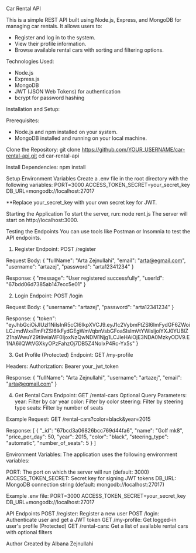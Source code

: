 Car Rental API

This is a simple REST API built using Node.js, Express, and MongoDB for managing car rentals. It allows users to:
- Register and log in to the system.
- View their profile information.
- Browse available rental cars with sorting and filtering options.

Technologies Used:
- Node.js
- Express.js
- MongoDB
- JWT (JSON Web Tokens) for authentication
- bcrypt for password hashing


Installation and Setup:

Prerequisites:
- Node.js and npm installed on your system.
- MongoDB installed and running on your local machine.


Clone the Repository:
git clone https://github.com/YOUR_USERNAME/car-rental-api.git
cd car-rental-api

Install Dependencies:
 npm install


Setup Environment Variables
Create a .env file in the root directory with the following variables:
PORT=3000
ACCESS_TOKEN_SECRET=your_secret_key
DB_URL=mongodb://localhost:27017

**Replace your_secret_key with your own secret key for JWT.

Starting the Application
To start the server, run:
node rent.js
The server will start on http://localhost:3000.

Testing the Endpoints
You can use tools like Postman or Insomnia to test the API endpoints.

1. Register
Endpoint:
POST /register

Request Body:
{
  "fullName": "Arta Zejnullahi",
  "email": "arta@egmail.com",
  "username": "artazej",
  "password": "arta12341234"
}

Response:
{
    "message": "User registered successfully",
    "userId": "67bdd06d7385ab147ecc5e01"
}

2. Login
Endpoint:
POST /login

Request Body:
{
  "username": "artazej",
  "password": "arta12341234"
}

Response:
{
    "token": "eyJhbGciOiJIUzI1NiIsInR5cCI6IkpXVCJ9.eyJ1c2VybmFtZSI6ImFydGF6ZWoiLCJmdWxsTmFtZSI6IkFydGEgWmVqbnVsbGFoaSIsImVtYWlsIjoiYXJ0YUBlZ21haWwuY29tIiwiaWF0IjoxNzQwNDM1Njg1LCJleHAiOjE3NDA0MzkyODV9.E1NA6ilQWtVGXkyOPzFahzOj7DB5Z4NoIxP4Rc-Yx5s"
}

3. Get Profile (Protected)
Endpoint:
GET /my-profile

Headers:
Authorization: Bearer your_jwt_token

Response:
{
    "fullName": "Arta Zejnullahi",
    "username": "artazej",
    "email": "arta@egmail.com"
}

4. Get Rental Cars
Endpoint:
GET /rental-cars
Optional Query Parameters:
year: Filter by car year
color: Filter by color
steering: Filter by steering type
seats: Filter by number of seats

Example Request:
GET /rental-cars?color=black&year=2015

Response:
[
    {
        "_id": "67bcd3a06826bcc769d44fa6",
        "name": "Golf mk8",
        "price_per_day": 50,
        "year": 2015,
        "color": "black",
        "steering_type": "automatic",
        "number_of_seats": 5
    }
]

Environment Variables:
The application uses the following environment variables:

PORT: The port on which the server will run (default: 3000)
ACCESS_TOKEN_SECRET: Secret key for signing JWT tokens
DB_URL: MongoDB connection string (default: mongodb://localhost:27017)

Example .env file:
PORT=3000
ACCESS_TOKEN_SECRET=your_secret_key
DB_URL=mongodb://localhost:27017


API Endpoints
POST /register: Register a new user
POST /login: Authenticate user and get a JWT token
GET /my-profile: Get logged-in user's profile (Protected)
GET /rental-cars: Get a list of available rental cars with optional filters


Author
Created by Albana Zejnullahi
